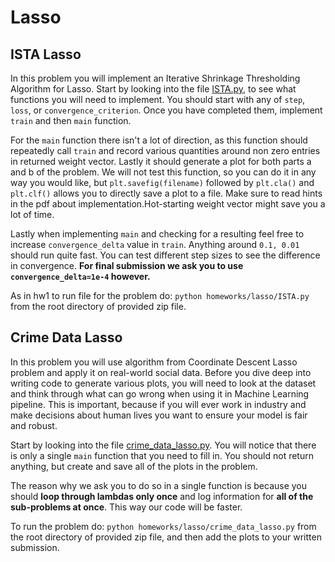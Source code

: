 # Lasso

## ISTA Lasso
In this problem you will implement an Iterative Shrinkage Thresholding Algorithm for Lasso.
Start by looking into the file [ISTA.py](./ISTA.py), to see what functions you will need to implement. You should start with any of `step`, `loss`, or `convergence_criterion`. Once you have completed them, implement `train` and then `main` function.

For the `main` function there isn't a lot of direction, as this function should repeatedly call `train` and record various quantities around non zero entries in returned weight vector.
Lastly it should generate a plot for both parts a and b of the problem.
We will not test this function, so you can do it in any way you would like, but `plt.savefig(filename)` followed by `plt.cla()` and `plt.clf()` allows you to directly save a plot to a file.
Make sure to read hints in the pdf about implementation.Hot-starting weight vector might save you a lot of time.

Lastly when implementing `main` and checking for a resulting feel free to increase `convergence_delta` value in `train`. Anything around `0.1, 0.01` should run quite fast. You can test different step sizes to see the difference in convergence.
**For final submission we ask you to use `convergence_delta=1e-4` however.**

As in hw1 to run file for the problem do: `python homeworks/lasso/ISTA.py` from the root directory of provided zip file.

## Crime Data Lasso
In this problem you will use algorithm from Coordinate Descent Lasso problem and apply it on real-world social data.
Before you dive deep into writing code to generate various plots, you will need to look at the dataset and think through what can go wrong when using it in Machine Learning pipeline.
This is important, because if you will ever work in industry and make decisions about human lives you want to ensure your model is fair and robust.

Start by looking into the file [crime_data_lasso.py](./crime_data_lasso.py).
You will notice that there is only a single `main` function that you need to fill in.
You should not return anything, but create and save all of the plots in the problem.

The reason why we ask you to do so in a single function is because you should **loop through lambdas only once** and log information for **all of the sub-problems at once**.
This way our code will be faster.

To run the problem do: `python homeworks/lasso/crime_data_lasso.py` from the root directory of provided zip file, and then add the plots to your written submission.
